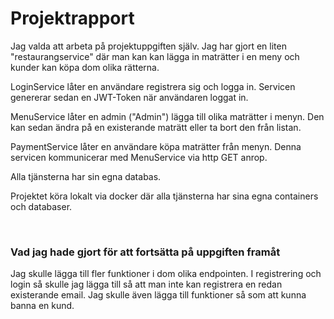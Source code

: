# Projektrapport


Jag valda att arbeta på projektuppgiften själv. Jag har gjort en liten "restaurangservice" där man kan kan lägga in maträtter i en meny och kunder kan köpa dom olika rätterna.


LoginService låter en användare registrera sig och logga in. 
Servicen genererar sedan en JWT-Token när användaren loggat in. 

MenuService låter en admin ("Admin") lägga till olika maträtter i menyn. Den kan sedan ändra på en existerande maträtt eller ta bort den från listan.

PaymentService låter en användare köpa maträtter från menyn. Denna servicen kommunicerar med MenuService via http GET anrop.

Alla tjänsterna har sin egna databas.

Projektet köra lokalt via docker där alla tjänsterna har sina egna containers och databaser.

<br>

### Vad jag hade gjort för att fortsätta på uppgiften framåt
Jag skulle lägga till fler funktioner i dom olika endpointen. I registrering och login så skulle jag lägga till så att man inte kan registrera en redan existerande email. Jag skulle även lägga till funktioner så som att kunna banna en kund.



